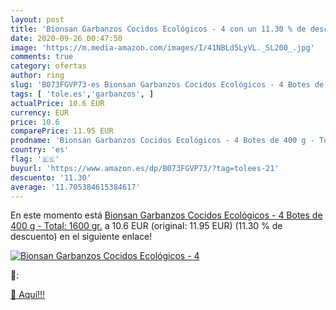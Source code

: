 ```yaml
---
layout: post
title: 'Bionsan Garbanzos Cocidos Ecológicos - 4 con un 11.30 % de descuento'
date: 2020-09-26 00:47:50
image: 'https://m.media-amazon.com/images/I/41NBLd5LyVL._SL200_.jpg'
comments: true
category: ofertas
author: ring
slug: 'B073FGVP73-es Bionsan Garbanzos Cocidos Ecológicos - 4 Botes de 400 g -...'
tags: [ 'tole.es','garbanzos', ]
actualPrice: 10.6 EUR
currency: EUR
price: 10.6
comparePrice: 11.95 EUR
prodname: 'Bionsan Garbanzos Cocidos Ecológicos - 4 Botes de 400 g - Total: 1600 gr.'
country: 'es'
flag: '🇪🇸'
buyurl: 'https://www.amazon.es/dp/B073FGVP73/?tag=tolees-21'
descuento: '11.30'
average: '11.705384615384617'
---
```


En este momento está [Bionsan Garbanzos Cocidos Ecológicos - 4 Botes de 400 g - Total: 1600 gr.](https://www.amazon.es/dp/B073FGVP73/?tag=tolees-21) a 10.6 EUR (original: 11.95 EUR) (11.30 %  de descuento) en el siguiente enlace!

[![Bionsan Garbanzos Cocidos Ecológicos - 4](https://m.media-amazon.com/images/I/41NBLd5LyVL._SL200_.jpg)](https://www.amazon.es/dp/B073FGVP73/?tag=tolees-21)

🔎:


[🛒 Aquí!!!](https://www.amazon.es/dp/B073FGVP73/?tag=tolees-21)
